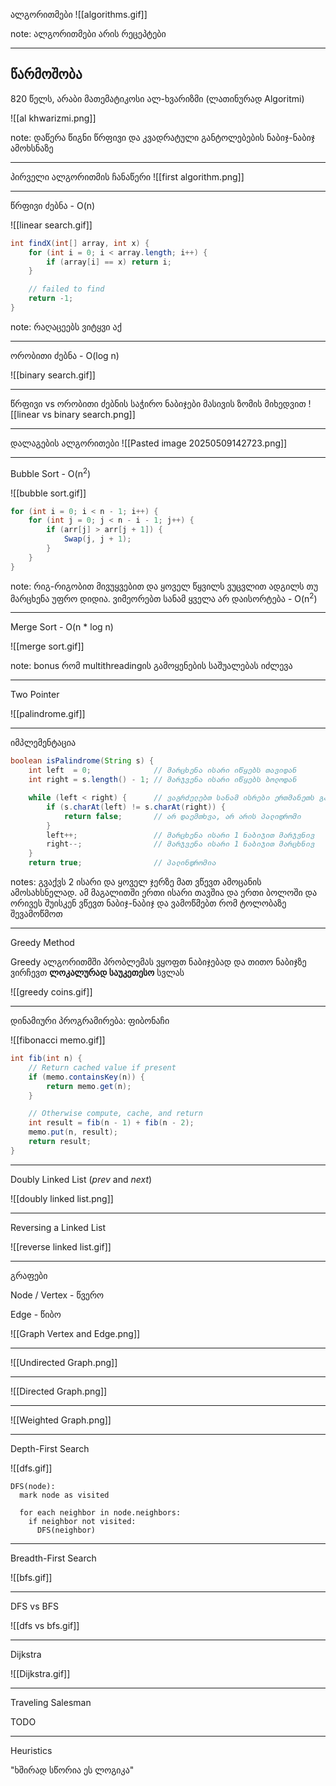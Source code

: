 ალგორითმები
![[algorithms.gif]]

note: ალგორითმები არის რეცეპტები

---

## წარმოშობა

820 წელს, არაბი მათემატიკოსი ალ-ხვარიზმი (ლათინურად Algoritmi)

![[al khwarizmi.png]]

note: დაწერა წიგნი წრფივი და კვადრატული განტოლებების ნაბიჯ-ნაბიჯ ამოხსნაზე

---

პირველი ალგორითმის ჩანაწერი
![[first algorithm.png]]

---

წრფივი ძებნა - O(n)

![[linear search.gif]]

``` Java
int findX(int[] array, int x) {
	for (int i = 0; i < array.length; i++) {
		if (array[i] == x) return i;
	}

	// failed to find
	return -1;
}
```

note: რაღაცეებს ვიტყვი აქ

---

ორობითი ძებნა - O(log n)

![[binary search.gif]]

---

წრფივი vs ორობითი ძებნის საჭირო ნაბიჯები მასივის ზომის მიხედვით
![[linear vs binary search.png]]

---

დალაგების ალგორითები
![[Pasted image 20250509142723.png]]

---

Bubble Sort - O(n<sup>2</sup>)

![[bubble sort.gif]]

``` Java
for (int i = 0; i < n - 1; i++) {
    for (int j = 0; j < n - i - 1; j++) {
        if (arr[j] > arr[j + 1]) {
            Swap(j, j + 1);
        }
    }
}
```

note: რიგ-რიგობით მივუყვებით და ყოველ წყვილს ვუცვლით ადგილს თუ მარცხენა უფრო დიდია. ვიმეორებთ სანამ ყველა არ დაისორტება - O(n<sup>2</sup>)

---

Merge Sort - O(n * log n)

![[merge sort.gif]]

note: bonus რომ multithreadingის გამოყენების საშუალებას იძლევა

---

Two Pointer

![[palindrome.gif]]

---

იმპლემენტაცია
``` Java
boolean isPalindrome(String s) {
	int left  = 0;              // მარცხენა ისარი იწყებს თავიდან
	int right = s.length() - 1; // მარჯვენა ისარი იწყებს ბოლოდან

	while (left < right) {      // ვაგრძელებთ სანამ ისრები ერთმანეთს გადაკვეთენ
		if (s.charAt(left) != s.charAt(right)) {
			return false;       // არ დაემთხვა, არ არის პალიდრომი
		}
		left++;                 // მარცხენა ისარი 1 ნაბიჯით მარჯვნივ
		right--;                // მარჯვენა ისარი 1 ნაბიჯით მარცხნივ
	}
	return true;                // პალინდრომია
```

notes: გვაქვს 2 ისარი და ყოველ ჯერზე მათ ვწევთ ამოცანის ამოსახსნელად. ამ მაგალითში ერთი ისარი თავშია და ერთი ბოლოში და ორივეს შუისკენ ვწევთ ნაბიჯ-ნაბიჯ და ვამოწმებთ რომ ტოლობაზე შევამოწმოთ

---

Greedy Method

Greedy ალგორითმში პრობლემას ვყოფთ ნაბიჯებად და თითო ნაბიჯზე ვირჩევთ **ლოკალურად საუკეთესო** სვლას

![[greedy coins.gif]]

---

დინამიური პროგრამირება: ფიბონაჩი

![[fibonacci memo.gif]]

``` Java
int fib(int n) {
	// Return cached value if present
	if (memo.containsKey(n)) {
		return memo.get(n);
	}

	// Otherwise compute, cache, and return
	int result = fib(n - 1) + fib(n - 2);
	memo.put(n, result);
	return result;
}
```

---

Doubly Linked List (*prev* and *next*)

![[doubly linked list.png]]

---

Reversing a Linked List

![[reverse linked list.gif]]

---

გრაფები

Node / Vertex - წვერო

Edge - წიბო

![[Graph Vertex and Edge.png]]

---

![[Undirected Graph.png]]

---

![[Directed Graph.png]]

---

![[Weighted Graph.png]]

---

Depth-First Search

![[dfs.gif]]
```
DFS(node):
  mark node as visited
  
  for each neighbor in node.neighbors:
    if neighbor not visited:
      DFS(neighbor)
```
---

Breadth-First Search

![[bfs.gif]]

---

DFS vs BFS

![[dfs vs bfs.gif]]

---

Dijkstra

![[Dijkstra.gif]]

---

Traveling Salesman

TODO

---

Heuristics

"ხშირად სწორია ეს ლოგიკა"

